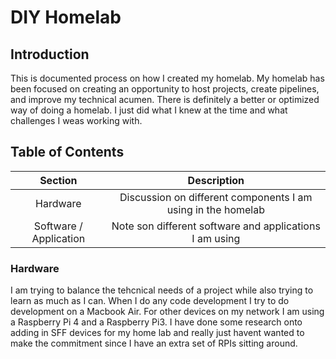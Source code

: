 # DIY Homelab

## Introduction
This is documented process on how I created my homelab. My homelab has been focused on creating an opportunity to host projects, create pipelines, and improve my technical acumen. There is definitely a better or optimized way of doing a homelab. I just did what I knew at the time and what challenges I weas working with. 


## Table of Contents 
| Section      | Description |
| :---:        |      :--:   |
| Hardware      | Discussion on different components I am using in the homelab      |
| Software / Application   | Note son different software and applications I am using       |


### Hardware
I am trying to balance the tehcnical needs of a project while also trying to learn as much as I can. When I do any code development I try to do development on a Macbook Air. For other devices on my network I am using a Raspberry Pi 4 and a Raspberry Pi3. I have done some research onto adding in SFF devices for my home lab and really just havent wanted to make the commitment since I have an extra set of RPIs sitting around. 






